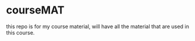 # courseMAT
this repo is for my course material, will have all the material that are used in this course.
